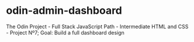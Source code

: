 # odin-admin-dashboard
The Odin Project - Full Stack JavaScript Path - Intermediate HTML and CSS - Project Nº7;
Goal: Build a full dashboard design